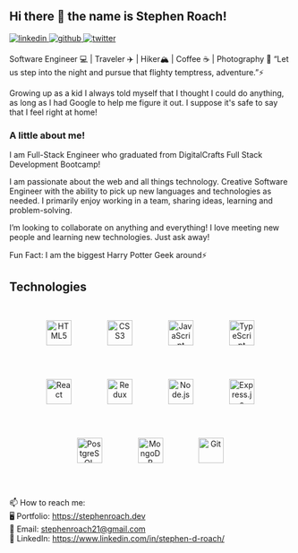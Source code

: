 ## Hi there 👋 the name is Stephen Roach!


<a href="https://www.linkedin.com/in/stephen-d-roach/" target="_blank">
<img src=https://img.shields.io/badge/linkedin-%231E77B5.svg?&style=for-the-badge&logo=linkedin&logoColor=white alt=linkedin style="margin-bottom: 5px;" />
</a>
<a href="https://github.com/Stephen-Roach" target="_blank">
<img src=https://img.shields.io/badge/github-%2324292e.svg?&style=for-the-badge&logo=github&logoColor=white alt=github style="margin-bottom: 5px;" />
</a>
<a href="https://twitter.com/Stephen_Daven" target="_blank">
<img src=https://img.shields.io/badge/twitter-%2300acee.svg?&style=for-the-badge&logo=twitter&logoColor=white alt=twitter style="margin-bottom: 5px;" />
</a>

Software Engineer 💻 | Traveler ✈️ | Hiker🏔 | Coffee ☕️ | Photography 📸 “Let us step into the night and pursue that flighty temptress, adventure.”⚡️
<br />

Growing up as a kid I always told myself that I thought I could do anything, as long as I had Google to help me figure it out. I suppose it's safe to say
that I feel right at home!

### A little about me!
I am Full-Stack Engineer who graduated from DigitalCrafts Full Stack Development Bootcamp! 

I am passionate about the web and all things technology. Creative Software Engineer with the ability to pick up new languages and technologies as needed. I primarily enjoy working in a team, sharing ideas, learning and problem-solving.

I’m looking to collaborate on anything and everything! I love meeting new people and learning new technologies. Just ask away!

Fun Fact: I am the biggest Harry Potter Geek around⚡️

## Technologies
<div align="center">
<img style="margin: 30px" src="https://profilinator.rishav.dev/skills-assets/html5-original-wordmark.svg" alt="HTML5" height="45" />
<img style="margin: 30px" src="https://profilinator.rishav.dev/skills-assets/css3-original-wordmark.svg" alt="CSS3" height="45" />
<img style="margin: 30px" src="https://profilinator.rishav.dev/skills-assets/javascript-original.svg" alt="JavaScript" height="45" />
<img style="margin: 30px" src="https://profilinator.rishav.dev/skills-assets/typescript-original.svg" alt="TypeScript" height="45" />
<img style="margin: 30px" src="https://profilinator.rishav.dev/skills-assets/react-original-wordmark.svg" alt="React" height="45" />
<img style="margin: 30px" src="https://profilinator.rishav.dev/skills-assets/redux-original.svg" alt="Redux" height="45" />
<img style="margin: 30px" src="https://profilinator.rishav.dev/skills-assets/nodejs-original-wordmark.svg" alt="Node.js" height="45" /> 
<img style="margin: 30px" src="https://profilinator.rishav.dev/skills-assets/express-original-wordmark.svg" alt="Express.js" height="45" />  
<img style="margin: 30px" src="https://profilinator.rishav.dev/skills-assets/postgresql-original-wordmark.svg" alt="PostgreSQL" height="45" />
<img style="margin: 30px" src="https://profilinator.rishav.dev/skills-assets/mongodb-original-wordmark.svg" alt="MongoDB" height="45" />
<img style="margin: 30px" src="https://profilinator.rishav.dev/skills-assets/git-scm-icon.svg" alt="Git" height="45" />  
</div> 

<br />

📫 How to reach me:
<br />
🖥 Portfolio: https://stephenroach.dev
<br />
📩 Email: stephenroach21@gmail.com
<br />
💼 LinkedIn: https://www.linkedin.com/in/stephen-d-roach/
<br />


<br />


<!--
**Stephen-Roach/Stephen-Roach** is a ✨ _special_ ✨ repository because its `README.md` (this file) appears on your GitHub profile.

Here are some ideas to get you started:

- 🔭 I’m currently working on ...
- 🌱 I’m currently learning ...
- 👯 I’m looking to collaborate on ...
- 🤔 I’m looking for help with ...
- 💬 Ask me about ...
- 📫 How to reach me: ...
- 😄 Pronouns: ...
- ⚡ Fun fact: ...
-->
